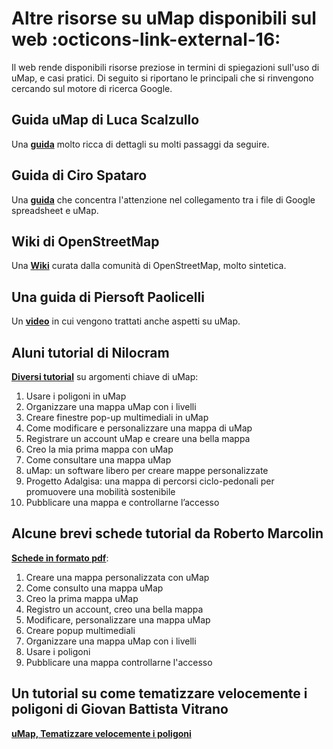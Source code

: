 # Altre risorse su uMap disponibili sul web :octicons-link-external-16:

Il web rende disponibili risorse preziose in termini di spiegazioni sull'uso di uMap, e casi pratici. Di seguito si riportano le principali che si rinvengono cercando sul motore di ricerca Google.


## Guida uMap di Luca Scalzullo

Una [**guida**](https://sites.google.com/view/lucascalzullo/lezioni-e-tutorial/umap) molto ricca di dettagli su molti passaggi da seguire.

## Guida di Ciro Spataro

Una [**guida**](https://cirospat.readthedocs.io/it/latest/tutorial-googledrive-to-umap.html) che concentra l'attenzione nel collegamento tra i file di Google spreadsheet e uMap.

## Wiki di OpenStreetMap

Una [**Wiki**](https://wiki.openstreetmap.org/wiki/IT:UMap/Guide) curata dalla comunità di OpenStreetMap, molto sintetica.

## Una guida di Piersoft Paolicelli

Un [**video**](https://www.piersoft.it/tutorial-datawrapper-umap-e-linkedopendata-mibact/) in cui vengono trattati anche aspetti su uMap.

## Aluni tutorial di Nilocram

[**Diversi tutorial**](https://nilocram.wordpress.com/?s=umap) su argomenti chiave di uMap:

   1. Usare i poligoni in uMap
   2. Organizzare una mappa uMap con i livelli
   3. Creare finestre pop-up multimediali in uMap
   4. Come modificare e personalizzare una mappa di uMap
   5. Registrare un account uMap e creare una bella mappa
   6. Creo la mia prima mappa con uMap
   7. Come consultare una mappa uMap
   8. uMap: un software libero per creare mappe personalizzate
   9. Progetto Adalgisa: una mappa di percorsi ciclo-pedonali per promuovere una mobilità sostenibile
   10. Pubblicare una mappa e controllarne l’accesso

## Alcune brevi schede tutorial da Roberto Marcolin

[**Schede in formato pdf**](https://roberto-marcolin.canoprof.fr/eleve/uMap):

   1. Creare una mappa personalizzata con uMap
   2. Come consulto una mappa uMap
   3. Creo la prima mappa uMap
   4. Registro un account, creo una bella mappa
   5. Modificare, personalizzare una mappa uMap
   6. Creare popup multimediali
   7. Organizzare una mappa uMap con i livelli
   8. Usare i poligoni
   9. Pubblicare una mappa controllarne l'accesso

## Un tutorial su come tematizzare velocemente i poligoni di Giovan Battista Vitrano

[**uMap, Tematizzare velocemente i poligoni**](https://medium.com/coseerobe/umap-tematizzare-velocemente-i-poligoni-71e75e596c89)


